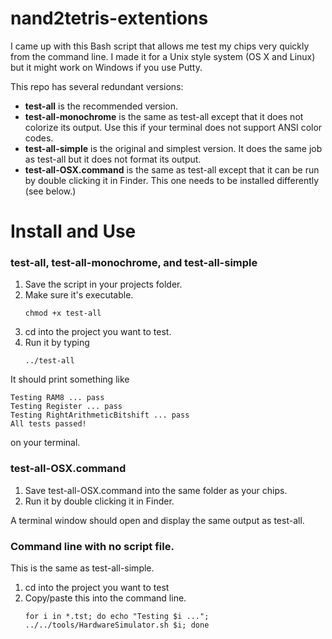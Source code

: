 # nand2tetris-extentions
I came up with this Bash script that allows me test my chips very quickly from the command line. I made it for a Unix style system (OS X and Linux) but it might work on Windows if you use Putty.

This repo has several redundant versions:
<ul>
<li><b>test-all</b> is the recommended version.</li>
<li><b>test-all-monochrome</b> is the same as test-all except  that it does not colorize its output. Use this if your terminal does not support ANSI color codes.</li>
<li><b>test-all-simple</b> is the original and simplest version. It does the same job as test-all but it does not format its output.</li>
<li><b>test-all-OSX.command</b> is the same as test-all except that it can be run by double clicking it in Finder. This one needs to be installed differently (see below.)
</li>
</ul>

# Install and Use
<h3>test-all, test-all-monochrome, and test-all-simple</h3>
<ol>
<li>Save the script in your projects folder.</li>
<li>Make sure it's executable. <pre><code>chmod +x test-all</code></pre></li>
<li>cd into the project you want to test.</li>
<li>Run it by typing <pre><code>../test-all</code></pre></li>
</ol>
It should print something like 
<pre><code>Testing RAM8 ... pass
Testing Register ... pass
Testing RightArithmeticBitshift ... pass
All tests passed!</code></pre>
on your terminal.

<h3>test-all-OSX.command</h3>
<ol>
<li>Save test-all-OSX.command into the same folder as your chips.</li>
<li>Run it by double clicking it in Finder.</li>
</ol>
A terminal window should open and display the same output as test-all.

<h3>Command line with no script file.</h3>
This is the same as test-all-simple.
<ol>
<li>cd into the project you want to test</li>
<li>Copy/paste this into the command line. <pre><code>for i in *.tst; do echo "Testing $i ..."; ../../tools/HardwareSimulator.sh $i; done</code></pre> </li>
</ol>
